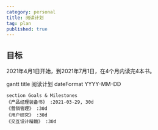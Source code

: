 ```yaml
---
category: personal
title: 阅读计划
tag: plan
published: true
---
```



## 目标

2021年4月1日开始，到2021年7月1日，在4个月内读完4本书。

<div class="mermaid">
    gantt
    title 阅读计划
    dateFormat  YYYY-MM-DD

    section Goals & Milestones
    《产品经理装备书》 :2021-03-29, 30d
    《营销管理》 :30d
    《用户研究》 :30d
    《交互设计精髓》 :30d
</div>
